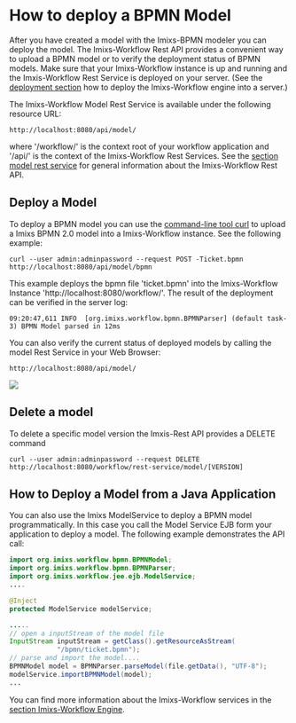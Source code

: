 # How to deploy a BPMN Model

After you have created a model with the Imixs-BPMN modeler you can deploy the model. The Imixs-Workflow Rest API provides a convenient way to upload a BPMN model or to verify the deployment
 status of BPMN models.  Make sure that your Imixs-Workflow instance is up and running and the Imxis-Workflow Rest Service is deployed on your server. (See the [deployment section](../deployment/index.html) how to deploy the Imixs-Workflow engine into a server.) 
 
The Imixs-Workflow Model Rest Service is available under the following resource URL:
 
    http://localhost:8080/api/model/
 
where '/workflow/' is the context root of your workflow application and '/api/' is the 
 context of the Imixs-Workflow Rest Services. See the [section model rest service](../restapi/modelservice.html) for general information about the Imixs-Workflow Rest API.
 
 
## Deploy a Model
To deploy a BPMN model you can use the [command-line tool curl](https://en.wikipedia.org/wiki/CURL) to upload a Imixs BPMN 2.0 model into a Imixs-Workflow instance. 
See the following example:
 
	curl --user admin:adminpassword --request POST -Ticket.bpmn http://localhost:8080/api/model/bpmn
 
This example deploys the bpmn file 'ticket.bpmn' into the Imixs-Workflow Instance 'http://localhost:8080/workflow/'. The result of the deployment can be verified in the server log:

	09:20:47,611 INFO  [org.imixs.workflow.bpmn.BPMNParser] (default task-3) BPMN Model parsed in 12ms
  
You can also verify the current status of deployed models by calling the model Rest Service in your Web Browser:
 
	http://localhost:8080/api/model/

<img src="../images/modelling/bpmn_screen_28.png"/> 
 

## Delete a model 
To delete a specific model version the Imxis-Rest API provides a DELETE command

	curl --user admin:adminpassword --request DELETE http://localhost:8080/workflow/rest-service/model/[VERSION]
  
 
## How to Deploy a Model from a Java Application
You can also use the Imixs ModelService to deploy a BPMN model programmatically. In this case you call the Model Service EJB form your application to deploy a model. The following example demonstrates  the API call:
 
```java
import org.imixs.workflow.bpmn.BPMNModel;
import org.imixs.workflow.bpmn.BPMNParser;
import org.imixs.workflow.jee.ejb.ModelService;
....

@Inject
protected ModelService modelService;

.....
// open a inputStream of the model file
InputStream inputStream = getClass().getResourceAsStream(
			"/bpmn/ticket.bpmn");
// parse and import the model....
BPMNModel model = BPMNParser.parseModel(file.getData(), "UTF-8");
modelService.importBPMNModel(model);
... 
```
 
You can find more information about the Imixs-Workflow services in the [section Imixs-Workflow Engine](../engine/index.html).
 